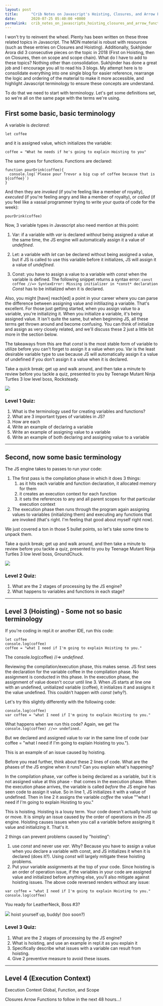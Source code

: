 ```yaml
---
layout: post
title:      "Crib Notes on Javascript's Hoisting, Closures, and Arrow Functions"
date:       2020-07-25 05:40:00 +0000
permalink:  crib_notes_on_javascripts_hoisting_closures_and_arrow_functions
---
```



I won't try to reinvent the wheel. Plenty has been written on these three related topics in Javascript. The MDN material is robust with resources (such as these entries on Closures and Hoisting).
Additionally, Sukhjinder Arora did 3 consecutive pieces on the topic in 2018 (First on Hoisting, then on Closures, then on scope and scope chain). What do I have to add to these topics? Nothing other than consolidation. Sukhjinder has done a great job and I encourage you all to read his 3 blogs. My attempt here is to consolidate everything into one single blog for easier reference, rearrange the logic and ordering of the material to make it more accessible, and highlight Javascript terminology to ensure these concepts are understand.


To do that we need to start with terminology. Let's get some definitions set, so we're all on the same page with the terms we're using.

## First some basic, basic terminology
A variable is *declared*:

`let coffee`

and it is assigned value, which initializes the variable:

`coffee = "What he needs if he's going to explain Hoisting to you"`

The same goes for functions. Functions are declared:

```
function pourDrink(coffee){
  console.log(`Please pour Trevor a big cup of coffee because that is ${coffee}`)
}
```

And then they are *invoked* (if you're feeling like a member of royalty), *executed* (if you're feeling angry and like a member of royalty), or *called* (if you feel like a vassal programmer trying to write your quota of code for the week):

`pourDrink(coffee)`


Now,  3 variable types in Javascript also need mention at this point:

1. Var: if a variable with *var* is declared *without* being assigned a value at the same time, the JS engine will automatically assign it a value of *undefined*.

2. Let: a variable with *let* can be declared without being assigned a value, but if JS is called to use this variable before it initializes, JS will assign it a value of *undefined*.

3. Const: you have to assign a value to a variable with *const* when the variable is defined. The following snippet returns a syntax error:
`const coffee //=> SyntaxError: Missing initializer in *const* declaration`
*Const* has to be initialized when it is declared.

Also, you might [have] reach[ed] a point in your career where you can parse the difference between assigning value and initiliazing a variable. That's excellent. For those just getting started, when you assign value to a variable, you're initializing it. When you initialize a variable, it's being assigned value. It isn't quite the same, but when beginning JS, all these terms get thrown around and become confusing. You can think of initialize and assign as very closely related, and we'll discuss these 2 just a little bit more in the section below.

The takeaways from this are that *const* is the most stable form of variable to utilize before you can't forget to assign it a value when you. Var is the least desirable variable type to use because JS will automatically assign it a value of undefined if you don't assign it a value when it is declared.

Take a quick break; get up and walk around, and then take a minute to review before you tackle a quiz, presented to you by Teenage Mutant Ninja Turtles 3 low level boss, Rocksteady.

![](https://i.imgur.com/V2Rr4sb.png)

### Level 1 Quiz:

1. What is the terminology used for creating variables and functions?
2. What are 3 important types of variables in JS?
3. How are each 
4. Write an example of declaring a variable
5. Write an example of assigning value to a variable
6. Write an example of both declaring and assigning value to a variable
----------------------------------------------------------------------------------------------------------------------------------------
## Second, now some basic terminology
The JS engine takes to passes to run your code:
1. The first pass is the compilation phase in which it does 3 things:
     1. as it hits each variable and function declaration, it allocated memory for them
     2. it creates an execution context for each function
     3. it sets the references to any and all parent scopes for that particular execution context
2. The execution phase then runs through the program again assigning values to variables (initializing them) and executing any functions that are invoked (that's right. I'm feeling that good about myself right now).

We just covered a ton in those 5 bullet points, so let's take some time to unpack them.

Take a quick break; get up and walk around, and then take a minute to review before you tackle a quiz, presented to you by Teenage Mutant Ninja Turtles 3 low level boss, GroundChuck.



![](https://i.imgur.com/CGhUZBZ.png)

### Level 2 Quiz:

1. What are the 2 stages of processing by the JS engine?
2. What happens to variables and functions in each stage?

----------------------------------------------------------------------------------------------------------------------------------------
## Level 3 (Hoisting) - Some not so basic terminology

If you're coding in repl.it or another IDE, run this code:
```
let coffee
console.log(coffee)
coffee = "what I need if I'm going to explain Hoisting to you."
```
The console.log(coffee) //=> *undefined*.

Reviewing the compilation/execution phase, this makes sense. JS first sees the declaration for the variable coffee in the compilation phase. No assignment is conducted in this phase. In the execution phase, the assignment of value doesn't occur until line 3. When JS starts at line one with an undefined, unitialized variable (coffee), it initializes it and assigns it the value undefined. This couldn't happen with *const* (why?).

Let's try this slightly differently with the following code:
```
console.log(coffee)
var coffee = "what I need if I'm going to explain Hoisting to you."
```

What happens when we run this code? Again, we get
`The console.log(coffee) //=> undefined.`

But we declared and assigned value to var in the same line of code (var coffee = "what I need if I'm going to explain Hoisting to you.").

This is an example of an issue caused by hoisting.

Before you read further, think about these 2 lines of code. What are the phases of the JS engine when it runs?
Can you explain what's happening?

In the compilation phase, var coffee is being declared as a variable, but it is not assigned value at this phase - that comes in the execution phase. When the execution phase arrives, the variable is called *before* the JS engine has seen code to assign it value. So in line 1, JS initializes it with a value of undefined. Then in line 2 it assigns the variable *coffee* the value ""what I need if I'm going to explain Hoisting to you."

This is hoisting. Hoisting is a lousy term. Your code doesn't actually hoist up or move. It is simply an issue caused by the order of operations in the JS engine. Hoisting causes issues when you call a variable before assigning it value and initializing it. That's it.

2 things can prevent problems caused by "hoisting":

1. use *const* and never use *var*. Why? Because you have to assign a value when you declare a variable with const, and JS initializes it when it is declared (does it?). Using *const* will largely mitigate these hoisting problems.
2. Put your variable assignments at the top of your code. Since hoisting is an order of operation issue, if the variables in your code are assigned value and initialized before anything else, you'll also mitigate against hoisting issues. The above code reversed renders without any issue:

```
var coffee = "what I need if I'm going to explain Hoisting to you."
console.log(coffee)
```

You ready for LeatherNeck, Boss #3?

![](https://i.imgur.com/THR7yY1.png)
hoist yourself up, buddy! (too soon?)

### Level 3 Quiz:

1. What are the 2 stages of processing by the JS engine?
2. What is hoisting, and use an example in repl.it as you explain it
3. Specifically describe what issues with a variable can result from hoisting.
4. Give 2 preventive measure to avoid these issues.

----------------------------------------------------------------------------------------------------------------------------------------
## Level 4 (Execution Context)

Execution Context
Global, Function, and Scope

Closures
Arrow Functions to follow in the next 48 hours...!
